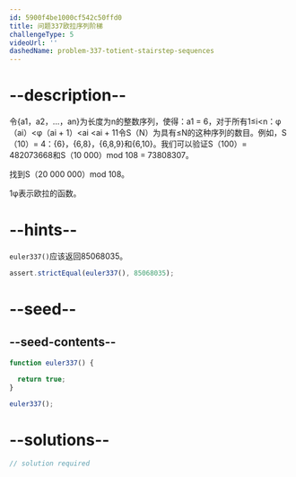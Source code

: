 ```yaml
---
id: 5900f4be1000cf542c50ffd0
title: 问题337欧拉序列阶梯
challengeType: 5
videoUrl: ''
dashedName: problem-337-totient-stairstep-sequences
---
```


# --description--

令{a1，a2，...，an}为长度为n的整数序列，使得：a1 = 6，对于所有1≤i&lt;n：φ（ai）&lt;φ（ai + 1）&lt;ai &lt;ai + 11令S（N）为具有≤N的这种序列的数目。例如，S（10）= 4：{6}，{6,8}，{6,8,9}和{6,10}。我们可以验证S（100）= 482073668和S（10 000）mod 108 = 73808307。

找到S（20 000 000）mod 108。

1φ表示欧拉的函数。

# --hints--

`euler337()`应该返回85068035。

```js
assert.strictEqual(euler337(), 85068035);
```

# --seed--

## --seed-contents--

```js
function euler337() {

  return true;
}

euler337();
```

# --solutions--

```js
// solution required
```
